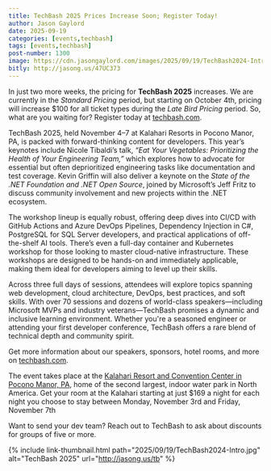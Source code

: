 ```yaml
---
title: TechBash 2025 Prices Increase Soon; Register Today!
author: Jason Gaylord
date: 2025-09-19
categories: [events,techbash]
tags: [events,techbash]
post-number: 1300
image: https://cdn.jasongaylord.com/images/2025/09/19/TechBash2024-Intro.jpg
bitly: http://jasong.us/47UC373
---
```


In just two more weeks, the pricing for **TechBash 2025** increases. We are currently in the _Standard Pricing_ period, but starting on October 4th, pricing will increase $100 for all ticket types during the _Late Bird Pricing_ period. So, what are you waiting for? Register today at [techbash.com](https://jasong.us/43XkZtc). 

TechBash 2025, held November 4–7 at Kalahari Resorts in Pocono Manor, PA, is packed with forward-thinking content for developers. This year’s keynotes include Nicole Tibaldi’s talk, *“Eat Your Vegetables: Prioritizing the Health of Your Engineering Team,”* which explores how to advocate for essential but often deprioritized engineering tasks like documentation and test coverage. Kevin Griffin will also deliver a keynote on the *State of the .NET Foundation and .NET Open Source*, joined by Microsoft’s Jeff Fritz to discuss community involvement and new projects within the .NET ecosystem.

The workshop lineup is equally robust, offering deep dives into CI/CD with GitHub Actions and Azure DevOps Pipelines, Dependency Injection in C#, PostgreSQL for SQL Server developers, and practical applications of off-the-shelf AI tools. There’s even a full-day container and Kubernetes workshop for those looking to master cloud-native infrastructure. These workshops are designed to be hands-on and immediately applicable, making them ideal for developers aiming to level up their skills.

Across three full days of sessions, attendees will explore topics spanning web development, cloud architecture, DevOps, best practices, and soft skills. With over 70 sessions and dozens of world-class speakers—including Microsoft MVPs and industry veterans—TechBash promises a dynamic and inclusive learning environment. Whether you're a seasoned engineer or attending your first developer conference, TechBash offers a rare blend of technical depth and community spirit.

Get more information about our speakers, sponsors, hotel rooms, and more on [techbash.com](https://jasong.us/tb).

The event takes place at the [Kalahari Resort and Convention Center in Pocono Manor, PA](https://jasong.us/hotelreg), home of the second largest, indoor water park in North America. Get your room at the Kalahari starting at just $169 a night for each night you choose to stay between Monday, November 3rd and Friday, November 7th

Want to send your dev team? Reach out to TechBash to ask about discounts for groups of five or more.

{% include link-thumbnail.html path="2025/09/19/TechBash2024-Intro.jpg" alt="TechBash 2025" url="http://jasong.us/tb" %}